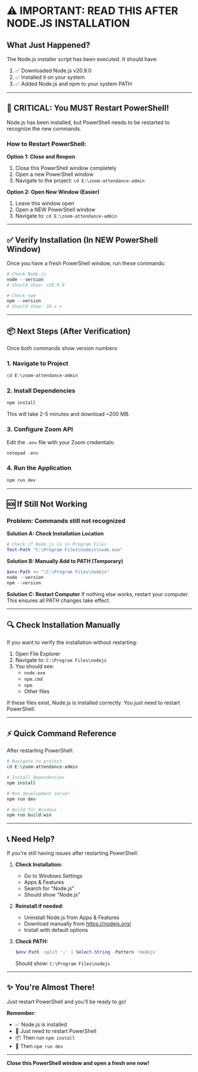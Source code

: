# ⚠️ IMPORTANT: READ THIS AFTER NODE.JS INSTALLATION

## What Just Happened?

The Node.js installer script has been executed. It should have:
1. ✅ Downloaded Node.js v20.9.0
2. ✅ Installed it on your system
3. ✅ Added Node.js and npm to your system PATH

---

## 🔴 CRITICAL: You MUST Restart PowerShell!

Node.js has been installed, but PowerShell needs to be restarted to recognize the new commands.

### How to Restart PowerShell:

**Option 1: Close and Reopen**
1. Close this PowerShell window completely
2. Open a new PowerShell window
3. Navigate to the project: `cd E:\zoom-attendance-admin`

**Option 2: Open New Window (Easier)**
1. Leave this window open
2. Open a NEW PowerShell window
3. Navigate to: `cd E:\zoom-attendance-admin`

---

## ✅ Verify Installation (In NEW PowerShell Window)

Once you have a fresh PowerShell window, run these commands:

```powershell
# Check Node.js
node --version
# Should show: v20.9.0

# Check npm
npm --version
# Should show: 10.x.x
```

---

## 📦 Next Steps (After Verification)

Once both commands show version numbers:

### 1. Navigate to Project
```powershell
cd E:\zoom-attendance-admin
```

### 2. Install Dependencies
```powershell
npm install
```
This will take 2-5 minutes and download ~200 MB.

### 3. Configure Zoom API
Edit the `.env` file with your Zoom credentials:
```powershell
notepad .env
```

### 4. Run the Application
```powershell
npm run dev
```

---

## 🆘 If Still Not Working

### Problem: Commands still not recognized

**Solution A: Check Installation Location**
```powershell
# Check if Node.js is in Program Files
Test-Path "C:\Program Files\nodejs\node.exe"
```

**Solution B: Manually Add to PATH (Temporary)**
```powershell
$env:Path += ";C:\Program Files\nodejs"
node --version
npm --version
```

**Solution C: Restart Computer**
If nothing else works, restart your computer. This ensures all PATH changes take effect.

---

## 🔍 Check Installation Manually

If you want to verify the installation without restarting:

1. Open File Explorer
2. Navigate to: `C:\Program Files\nodejs`
3. You should see:
   - `node.exe`
   - `npm.cmd`
   - `npm`
   - Other files

If these files exist, Node.js is installed correctly. You just need to restart PowerShell.

---

## ⚡ Quick Command Reference

After restarting PowerShell:

```powershell
# Navigate to project
cd E:\zoom-attendance-admin

# Install dependencies
npm install

# Run development server
npm run dev

# Build for Windows
npm run build:win
```

---

## 📞 Need Help?

If you're still having issues after restarting PowerShell:

1. **Check Installation:**
   - Go to Windows Settings
   - Apps & Features
   - Search for "Node.js"
   - Should show "Node.js"

2. **Reinstall if needed:**
   - Uninstall Node.js from Apps & Features
   - Download manually from https://nodejs.org/
   - Install with default options

3. **Check PATH:**
   ```powershell
   $env:Path -split ';' | Select-String -Pattern 'nodejs'
   ```
   Should show: `C:\Program Files\nodejs`

---

## ✨ You're Almost There!

Just restart PowerShell and you'll be ready to go!

**Remember:**
- ✅ Node.js is installed
- 🔄 Just need to restart PowerShell
- 📦 Then run `npm install`
- 🚀 Then `npm run dev`

---

**Close this PowerShell window and open a fresh one now!**
